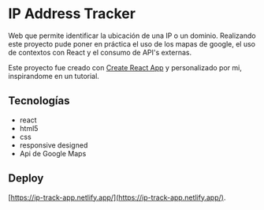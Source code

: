 # IP Address Tracker

Web que permite identificar la ubicación de una IP o un dominio. Realizando este proyecto pude poner en práctica el uso de los mapas de google, el uso de contextos con React y el consumo de API's externas.

Este proyecto fue creado con [Create React App](https://github.com/facebook/create-react-app) y personalizado por mi, inspirandome en un tutorial.

## Tecnologías

- react
- html5
- css
- responsive designed
- Api de Google Maps

## Deploy

[https://ip-track-app.netlify.app/](https://ip-track-app.netlify.app/).
